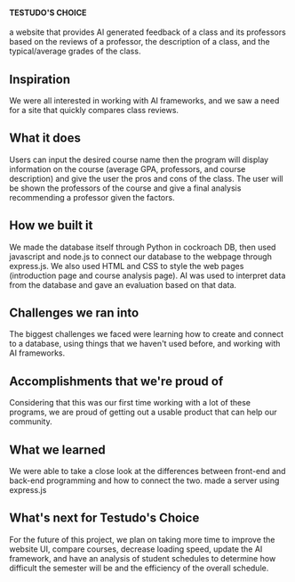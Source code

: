 #### TESTUDO'S CHOICE

a website that provides AI generated feedback of a class and its professors based on the reviews of a professor, the description of a class, and the typical/average grades of the class.







## Inspiration
We were all interested in working with AI frameworks, and we saw a need for a site that quickly compares class reviews. 
## What it does
Users can input the desired course name then the program will display information on the course (average GPA, professors, and course description) and give the user the pros and cons of the class. The user will be shown the professors of the course and give a final analysis recommending a professor given the factors. 
## How we built it
We made the database itself through Python in cockroach DB, then used javascript and node.js to connect our database to the webpage through express.js. We also used HTML and CSS to style the web pages (introduction page and course analysis page). AI was used to interpret data from the database and gave an evaluation based on that data.
## Challenges we ran into
The biggest challenges we faced were learning how to create and connect to a database, using things that we haven't used before, and working with AI frameworks.
## Accomplishments that we're proud of
Considering that this was our first time working with a lot of these programs, we are proud of getting out a usable product that can help our community. 
## What we learned
We were able to take a close look at the differences between front-end and back-end programming and how to connect the two. made a server using express.js
## What's next for Testudo's Choice
For the future of this project, we plan on taking more time to improve the website UI, compare courses, decrease loading speed, update the AI framework, and have an analysis of student schedules to determine how difficult the semester will be and the efficiency of the overall schedule. 
